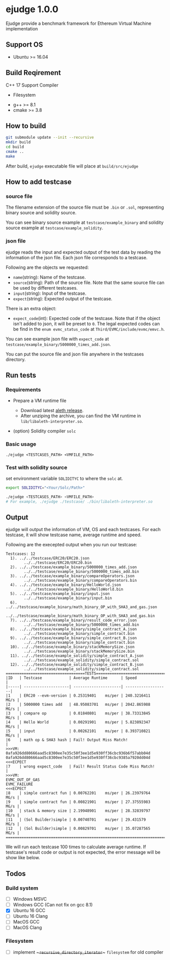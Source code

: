 # ejudge 1.0.0

Ejudge provide a benchmark framework for Ethereum Virtual Machine implementation


## Support OS

* Ubuntu >= 16.04

## Build Reqirement

C++ 17 Support Compiler
 - Filesystem

* g++ >= 8.1
* cmake >= 3.8

## How to build

```bash
git submodule update --init --recursive
mkdir build
cd build
cmake ..
make
```

After build, `ejudge` executable file will place at `build/src/ejudge`

## How to add testcase

### source file

The filename extension of the source file must be `.bin` or `.sol`, representing binary source and solidity source.

You can see binary source example at `testcase/example_binary` and solidity source example at `testcase/example_solidity`.

### json file

ejudge reads the input and expected output of the test data by reading the information of the json file. Each json file corresponds to a testcase.

Following are the objects we requested:

* `name`(string): Name of the testcase.
* `source`(string): Path of the source file. Note that the same source file can be used by different testcases.
* `input`(string): Input of the testcase.
* `expect`(string): Expected output of the testcase.

There is an extra object:
* `expect_code`(int): Expected code of the testcase. Note that if the object isn't added to json, it will be preset to `0`. The legal expected codes can be find in the `enum evmc_status_code` at `Third/EVMC/include/evmc/emvc.h`.

You can see example json file with `expect_code` at `testcase/example_binary/5000000_times_add.json`.

You can put the source file and json file anywhere in the testcases directory.

## Run tests

### Requirements

* Prepare a VM runtime file
  * Download latest [aleth release](https://github.com/ethereum/aleth/releases).
  * After unziping the archive, you can find the VM runtime in `lib/libaleth-interpreter.so`.

* (option) Solidity compiler `solc`

### Basic usage

`./ejudge <TESTCASES_PATH> <VMFILE_PATH>`

### Test with solidity source

set environment variable `SOLIDITYC` to where the `solc` at.

```bash
export SOLIDITYC="<Your/Solc/Path>"

./ejudge <TESTCASES_PATH> <VMFILE_PATH>
# For example, ./ejudge ./testcase/ ./bin/libaleth-interpreter.so
```

## Output

ejudge will output the information of VM, OS and each testcases. For each testcase, it will show testcase name, average runtime and speed.

Following are the execepted output when you run our testcase:
```
Testcases: 12
  1). ../../testcase/ERC20/ERC20.json
        ../../testcase/ERC20/ERC20.bin
  2). ../../testcase/example_binary/5000000_times_add.json
        ../../testcase/example_binary/5000000_times_add.bin
  3). ../../testcase/example_binary/compareOperators.json
        ../../testcase/example_binary/compareOperators.bin
  4). ../../testcase/example_binary/HelloWorld.json
        ../../testcase/example_binary/HelloWorld.bin
  5). ../../testcase/example_binary/input.json
        ../../testcase/example_binary/input.bin
  6). ../../testcase/example_binary/math_binary_OP_with_SHA3_and_gas.json
        ../../testcase/example_binary/math_binary_OP_with_SHA3_and_gas.bin
  7). ../../testcase/example_binary/result_code_error.json
        ../../testcase/example_binary/5000000_times_add.bin
  8). ../../testcase/example_binary/simple_contract_A.json
        ../../testcase/example_binary/simple_contract.bin
  9). ../../testcase/example_binary/simple_contract_B.json
        ../../testcase/example_binary/simple_contract.bin
  10). ../../testcase/example_binary/stackMemorySize.json
        ../../testcase/example_binary/stackMemorySize.bin
  11). ../../testcase/example_solidity/simple_contract_A.json
        ../../testcase/example_solidity/simple_contract.sol
  12). ../../testcase/example_solidity/simple_contract_B.json
        ../../testcase/example_solidity/simple_contract.sol
===================================TESTS=================================
|ID   | Testcase            | Average Runtime      | Speed              |
|-----| --------------------| ---------------------| -------------------|
|1    | ERC20 --evm-version | 0.25319401    ms/per | 240.3216411   MG/s |
|2    | 5000000 times add   | 48.95083701   ms/per | 2042.865988   MG/s |
|3    | compare op          | 0.01840801    ms/per | 38.73313845   MG/s |
|4    | Hello World         | 0.00291901    ms/per | 5.823892347   MG/s |
|5    | input               | 0.00262101    ms/per | 8.393710821   MG/s |
|6    | math op & SHA3 hash | Fail! Output Miss Match!                  |
>>>VM:
0afa926dd80666aad5c8300ee7e35c50f3ee1d5e930ff36cbc936b6f57abb04d
0afa926dd80666aad5c8300ee7e35c50f3ee1d5e930ff36cbc9385a7920dd04d
<<<ECPECT
|7    | wrong expect_code   | Fail! Result Status Code Miss Match!     |
>>>VM:
EVMC_OUT_OF_GAS
EVMC_FAILURE
<<<ECPECT
|8    | simple contract fun | 0.00762201    ms/per | 26.23979764   MG/s |
|9    | simple contract fun | 0.00821901    ms/per | 27.37555983   MG/s |
|10   | stack & memory size | 2.19948901    ms/per | 28.32839797   MG/s |
|11   | (Sol Builder)simple | 0.00740701    ms/per | 29.431579     MG/s |
|12   | (Sol Builder)simple | 0.00829701    ms/per | 35.07287565   MG/s |
=========================================================================
```

We will run each testcase 100 times to calculate average runtime. If testcase's result code or output is not expected, the error message will be show like below.

## Todos

### Build system

- [ ] Windows MSVC
- [ ] Windows GCC (Can not fix on gcc 8.1)
- [x] Ubuntu 16 GCC
- [ ] Ubuntu 16 Clang
- [ ] MacOS GCC
- [ ] MacOS Clang

### Filesystem

- [ ] implement ~~~`recursive_directory_iterator`~~~ `filesystem` for old compiler

